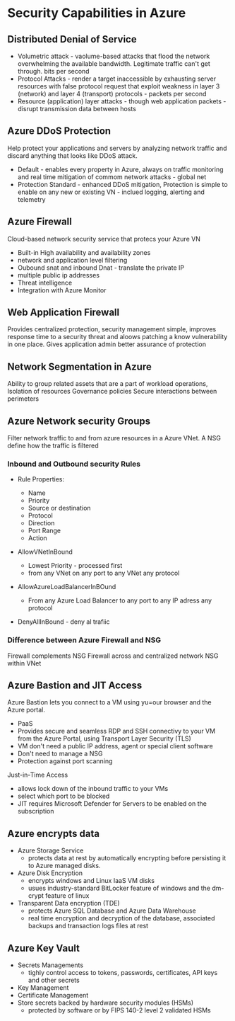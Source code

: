 # Security Capabilities in Azure

## Distributed Denial of Service

- Volumetric attack - vaolume-based attacks that flood the network overwhelming the available bandwidth. Legitimate traffic can't get through. bits per second
- Protocol Attacks - render a target inaccessible by exhausting server resources with false protocol request that exploit weakness in layer 3 (network) and layer 4 (transport) protocols - packets per second
- Resource (application) layer attacks - though web application packets - disrupt transmission data between hosts


## Azure DDoS Protection

Help protect your applications and servers by analyzing network traffic and discard anything that looks like DDoS attack.
- Default - enables every property in Azure, always on traffic monitoring and real time mitigation of commom network attacks - global net
- Protection Standard - enhanced DDoS mitigation, Protection is simple to enable on any new or existing VN - inclued logging, alerting and telemetry

## Azure Firewall

Cloud-based network security service that protecs your Azure VN
- Built-in High availability and availability zones
- network and application level filtering
- Oubound snat and inbound Dnat - translate the private IP
- multiple public ip addresses
- Threat intelligence
- Integration with Azure Monitor

## Web Application Firewall

Provides centralized protection, security management simple, improves response time to a security threat and aloows patching a know vulnerability in one place. Gives application admin better assurance of protection

## Network Segmentation in Azure

Ability to group related assets that are a part of workload operations, Isolation of resources
Governance policies
Secure interactions between perimeters

## Azure Network security Groups

Filter network traffic to and from azure resources in a Azure VNet. A NSG define how the traffic is filtered

### Inbound and Outbound security Rules

- Rule Properties:
    - Name
    - Priority
    - Source or destination
    - Protocol
    - Direction
    - Port Range
    - Action

- AllowVNetInBound
    - Lowest Priority - processed first
    - from any VNet on any port to any VNet any protocol
- AllowAzureLoadBalancerInBOund
    - From any Azure Load Balancer to any port to any IP adress any protocol
- DenyAllInBound - deny al trafiic

### Difference between Azure Firewall and NSG
Firewall complements NSG 
Firewall across and centralized network
NSG within VNet

## Azure Bastion and JIT Access

Azure Bastion lets you connect to a VM using yu=our browser and the Azure portal.
- PaaS
- Provides secure and seamless RDP and SSH connectivy to your VM from the Azure Portal, using Transport Layer Security (TLS)
- VM don't need a public IP address, agent or special client software
- Don't need to manage a NSG
- Protection against port scanning

Just-in-Time Access
- allows lock down of the inbound traffic to your VMs
- select which port to be blocked
- JIT requires Microsoft Defender for Servers to be enabled on the subscription

## Azure encrypts data

- Azure Storage Service
    - protects data at rest by automatically encrypting before persisting it to Azure managed disks.
- Azure Disk Encryption
    - encrypts windows and Linux IaaS VM disks
    - usues industry-standard BitLocker feature of windows and the dm-crypt feature of linux
- Transparent Data encryption (TDE)
    - protects Azure SQL Database and Azure Data Warehouse
    - real time encryption and decryption of the database, associated backups and transaction logs files at rest

## Azure Key Vault

- Secrets Managements
    - tighly control access to tokens, passwords, certificates, API keys and other secrets
- Key Management
- Certificate Management
- Store secrets backed by hardware security modules (HSMs)
    - protected by software or by FIPS 140-2 level 2 validated HSMs